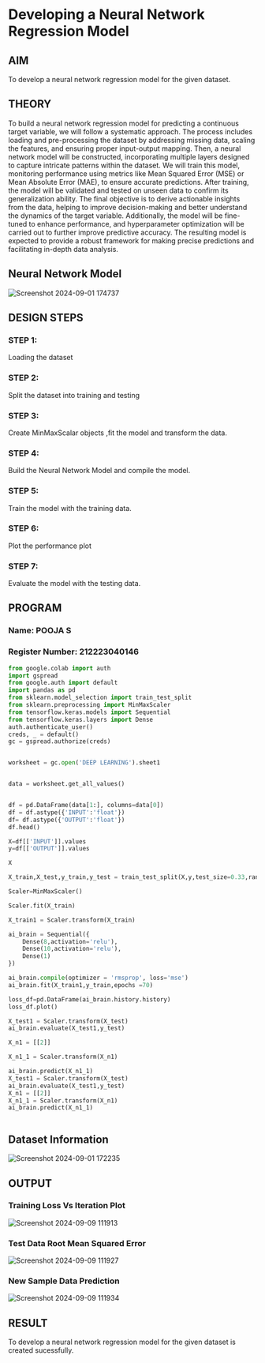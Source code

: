 # Developing a Neural Network Regression Model

## AIM

To develop a neural network regression model for the given dataset.

## THEORY

To build a neural network regression model for predicting a continuous target variable, we will follow a systematic approach. The process includes loading and pre-processing the dataset by addressing missing data, scaling the features, and ensuring proper input-output mapping. Then, a neural network model will be constructed, incorporating multiple layers designed to capture intricate patterns within the dataset. We will train this model, monitoring performance using metrics like Mean Squared Error (MSE) or Mean Absolute Error (MAE), to ensure accurate predictions. After training, the model will be validated and tested on unseen data to confirm its generalization ability. The final objective is to derive actionable insights from the data, helping to improve decision-making and better understand the dynamics of the target variable. Additionally, the model will be fine-tuned to enhance performance, and hyperparameter optimization will be carried out to further improve predictive accuracy. The resulting model is expected to provide a robust framework for making precise predictions and facilitating in-depth data analysis.

## Neural Network Model

![Screenshot 2024-09-01 174737](https://github.com/user-attachments/assets/4090218d-9a17-4186-af2a-6aae2d72f4c6)


## DESIGN STEPS

### STEP 1:

Loading the dataset

### STEP 2:

Split the dataset into training and testing

### STEP 3:

Create MinMaxScalar objects ,fit the model and transform the data.

### STEP 4:

Build the Neural Network Model and compile the model.

### STEP 5:

Train the model with the training data.

### STEP 6:

Plot the performance plot

### STEP 7:

Evaluate the model with the testing data.

## PROGRAM
### Name: POOJA S
### Register Number: 212223040146
```python
from google.colab import auth
import gspread
from google.auth import default
import pandas as pd
from sklearn.model_selection import train_test_split
from sklearn.preprocessing import MinMaxScaler
from tensorflow.keras.models import Sequential
from tensorflow.keras.layers import Dense
auth.authenticate_user()
creds, _ = default()
gc = gspread.authorize(creds)


worksheet = gc.open('DEEP LEARNING').sheet1


data = worksheet.get_all_values()


df = pd.DataFrame(data[1:], columns=data[0])
df = df.astype({'INPUT':'float'})
df= df.astype({'OUTPUT':'float'})
df.head()

X=df[['INPUT']].values
y=df[['OUTPUT']].values

X

X_train,X_test,y_train,y_test = train_test_split(X,y,test_size=0.33,random_state=33)

Scaler=MinMaxScaler()

Scaler.fit(X_train)

X_train1 = Scaler.transform(X_train)

ai_brain = Sequential({
    Dense(8,activation='relu'),
    Dense(10,activation='relu'),
    Dense(1)
})

ai_brain.compile(optimizer = 'rmsprop', loss='mse')
ai_brain.fit(X_train1,y_train,epochs =70)

loss_df=pd.DataFrame(ai_brain.history.history)
loss_df.plot()

X_test1 = Scaler.transform(X_test)
ai_brain.evaluate(X_test1,y_test)

X_n1 = [[2]]

X_n1_1 = Scaler.transform(X_n1)

ai_brain.predict(X_n1_1)
X_test1 = Scaler.transform(X_test)
ai_brain.evaluate(X_test1,y_test)
X_n1 = [[2]]
X_n1_1 = Scaler.transform(X_n1)
ai_brain.predict(X_n1_1)



```
## Dataset Information

![Screenshot 2024-09-01 172235](https://github.com/user-attachments/assets/520efc8b-ca3b-4393-96a3-275d6c5126e7)


## OUTPUT

### Training Loss Vs Iteration Plot


![Screenshot 2024-09-09 111913](https://github.com/user-attachments/assets/70d08864-aa39-4e64-8b38-f8b62e598632)


### Test Data Root Mean Squared Error

![Screenshot 2024-09-09 111927](https://github.com/user-attachments/assets/4a359020-0e92-41df-8c75-80a449e0028c)




### New Sample Data Prediction


![Screenshot 2024-09-09 111934](https://github.com/user-attachments/assets/7ce52292-871f-46f2-8e7d-aebb53d781e1)


## RESULT

To develop a neural network regression model for the given dataset is created sucessfully.
